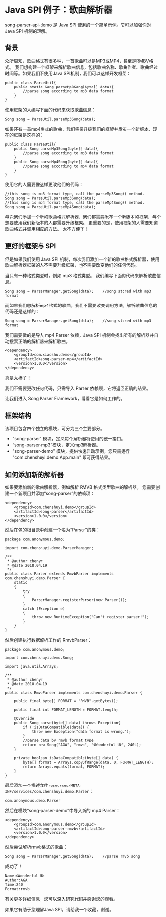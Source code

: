 # Java SPI 例子：歌曲解析器

song-parser-api-demo 是 Java SPI 使用的一个简单示例。它可以加强你对 Java SPI 机制的理解。

## 背景

众所周知，歌曲格式有很多种，一首歌曲可以是MP3或MP4，甚至是RMBV格式。 我们想构建一个框架来解析歌曲信息，包括歌曲名称、歌曲作者、歌曲经过时间等。如果我们不使用Java SPI机制，我们可以这样开发框架：

```
public class ParseUtil{
    public static Song parseMp3Song(byte[] data){
        //parse song according to mp3 data format
    }
}
```

使用框架的人编写下面的代码来获取歌曲信息：

```
Song song = ParseUtil.parseMp3Song(data);
```

如果还有一首mp4格式的歌曲，我们需要升级我们的框架并发布一个新版本，现在的框架是这样的：

```
public class ParseUtil{
    public Song parseMp3Song(byte[] data){
        //parse song according to mp3 data format
    }
    public Song parseMp4Song(byte[] data){
        //parse song according to mp4 data format
    }
}

```

使用它的人需要像这样更改他们的代码：

```
//this song is mp3 format type, call the parseMp3Song() method.
Song song = ParseUtil.parseMp3Song(data);
//this song is mp4 format type, call the parseMp4Song() method.
Song song = ParseUtil.parseMp4Song(data);
```

每次我们添加一个新的歌曲格式解析器，我们都需要发布一个新版本的框架，每个想要使用我们新版本的人都需要升级框架。 更重要的是，使用框架的人需要知道歌曲格式并调用相应的方法。 太不方便了！

## 更好的框架与 SPI

但是如果我们使用 Java SPI 机制，每次我们添加一个新的歌曲格式解析器，使用歌曲解析器框架的人不需要升级框架，也不需要改变他们的任何代码。

当只有一种格式类型时，例如 mp3 格式类型。 我们编写下面的代码来解析歌曲信息。

```
Song song = ParserManager.getSong(data);    //song stored with mp3 format
```

而如果我们想解析mp4格式的歌曲，我们不需要改变调用方法，解析歌曲信息的代码还是这样的：

```
Song song = ParserManager.getSong(data);    //song stored with mp3 format
```

我们需要做的是导入 mp4 Parser 依赖，Java SPI 机制会找出所有的解析器并自动搜索正确的解析器来解析歌曲。

```
<dependency>
    <groupId>com.xiaoshu.demo</groupId>
    <artifactId>song-parser-mp4</artifactId>
    <version>1.0.0</version>
</dependency>
```

真是太棒了！

我们不需要更改任何代码，只需导入 Parser 依赖项，它将返回正确的结果。

让我们进入 Song Parser Framework，看看它是如何工作的。

## 框架结构

该项目包含四个独立的模块，可分为三个主要部分。

* "song-parser" 模块，定义每个解析器将使用的统一接口。
* “song-parser-mp3”模块，定义mp3解析器。
* "song-parser-demo" 模块，提供快速启动示例，您只需运行 "com.chenshuyi.demo.App.main" 即可获得结果。

## 如何添加新的解析器

如果要添加新的歌曲解析器，例如解析 RMVB 格式类型歌曲的解析器。 您需要创建一个新项目并添加“song-parser”的依赖项：

```
<dependency>
    <groupId>com.chenshuyi.demo</groupId>
    <artifactId>song-parser</artifactId>
    <version>1.0.0</version>
</dependency>
```

然后在包的根目录中创建一个名为“Parser”的类：

```
package com.anonymous.demo;

import com.chenshuyi.demo.ParserManager;

/**
 * @author chenyr
 * @date 2018.04.19
 */
public class Parser extends RmvbParser implements com.chenshuyi.demo.Parser {
    static
    {
        try
        {
            ParserManager.registerParser(new Parser());
        }
        catch (Exception e)
        {
            throw new RuntimeException("Can't register parser!");
        }
    }
}
```

然后创建执行数据解析工作的 RmvbParser：

```
package com.anonymous.demo;

import com.chenshuyi.demo.Song;

import java.util.Arrays;

/**
 * @author chenyr
 * @date 2018.04.19
 */
public class RmvbParser implements com.chenshuyi.demo.Parser {

    public final byte[] FORMAT = "RMVB".getBytes();

    public final int FORMAT_LENGTH = FORMAT.length;

    @Override
    public Song parse(byte[] data) throws Exception{
        if (!isDataCompatible(data)) {
            throw new Exception("data format is wrong.");
        }
        //parse data by rmvb format type
        return new Song("AGA", "rmvb", "《Wonderful U》", 240L);
    }

    private boolean isDataCompatible(byte[] data) {
        byte[] format = Arrays.copyOfRange(data, 0, FORMAT_LENGTH);
        return Arrays.equals(format, FORMAT);
    }
}
```

最后添加一个描述文件`resources/META-INF/services/com.chenshuyi.demo.Parser`：

```
com.anonymous.demo.Parser
```

然后在模块“song-parser-demo”中导入新的 mp4 Parser：

```
<dependency>
    <groupId>com.anonymous.demo</groupId>
    <artifactId>song-parser-rmvb</artifactId>
    <version>1.0.0</version>
</dependency>
```

然后尝试解析rmvb格式的歌曲：

```
Song song = ParserManager.getSong(data);    //parse rmvb song 
```

成功了！

```
Name:《Wonderful U》
Author:AGA
Time:240
Format:rmvb
```

有关更多详细信息，您可以深入研究代码并感谢您的观看。

如果它有助于您理解Java SPI，请给我一个收藏，谢谢。